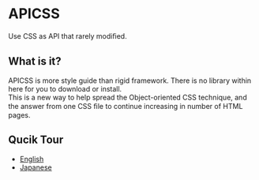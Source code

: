 # APICSS

Use CSS as API that rarely modiﬁed.

## What is it?

APICSS is more style guide than rigid framework. There is no library within here for you to download or install.<br>This is a new way to help spread the Object-oriented CSS technique, and the answer from one CSS ﬁle to continue increasing in number of HTML pages.

## Qucik Tour

* [English](http://www.slideshare.net/BYODKM/stop-css-apicss-29474289)
* [Japanese](http://www.slideshare.net/BYODKM/stop-css-apicss)
